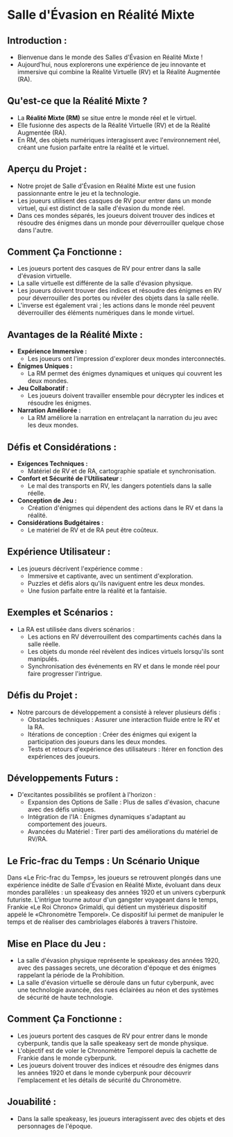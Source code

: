 # Salle d'Évasion en Réalité Mixte

## Introduction :
- Bienvenue dans le monde des Salles d'Évasion en Réalité Mixte !
- Aujourd'hui, nous explorerons une expérience de jeu innovante et immersive qui combine la Réalité Virtuelle (RV) et la Réalité Augmentée (RA).

## Qu'est-ce que la Réalité Mixte ?
- La **Réalité Mixte (RM)** se situe entre le monde réel et le virtuel.
- Elle fusionne des aspects de la Réalité Virtuelle (RV) et de la Réalité Augmentée (RA).
- En RM, des objets numériques interagissent avec l'environnement réel, créant une fusion parfaite entre la réalité et le virtuel.

## Aperçu du Projet :
- Notre projet de Salle d'Évasion en Réalité Mixte est une fusion passionnante entre le jeu et la technologie.
- Les joueurs utilisent des casques de RV pour entrer dans un monde virtuel, qui est distinct de la salle d'évasion du monde réel.
- Dans ces mondes séparés, les joueurs doivent trouver des indices et résoudre des énigmes dans un monde pour déverrouiller quelque chose dans l'autre.

## Comment Ça Fonctionne :
- Les joueurs portent des casques de RV pour entrer dans la salle d'évasion virtuelle.
- La salle virtuelle est différente de la salle d'évasion physique.
- Les joueurs doivent trouver des indices et résoudre des énigmes en RV pour déverrouiller des portes ou révéler des objets dans la salle réelle.
- L'inverse est également vrai ; les actions dans le monde réel peuvent déverrouiller des éléments numériques dans le monde virtuel.

## Avantages de la Réalité Mixte :
- **Expérience Immersive :**
  - Les joueurs ont l'impression d'explorer deux mondes interconnectés.
- **Énigmes Uniques :**
  - La RM permet des énigmes dynamiques et uniques qui couvrent les deux mondes.
- **Jeu Collaboratif :**
  - Les joueurs doivent travailler ensemble pour décrypter les indices et résoudre les énigmes.
- **Narration Améliorée :**
  - La RM améliore la narration en entrelaçant la narration du jeu avec les deux mondes.

## Défis et Considérations :
- **Exigences Techniques :**
  - Matériel de RV et de RA, cartographie spatiale et synchronisation.
- **Confort et Sécurité de l'Utilisateur :**
  - Le mal des transports en RV, les dangers potentiels dans la salle réelle.
- **Conception de Jeu :**
  - Création d'énigmes qui dépendent des actions dans le RV et dans la réalité.
- **Considérations Budgétaires :**
  - Le matériel de RV et de RA peut être coûteux.

## Expérience Utilisateur :
- Les joueurs décrivent l'expérience comme :
  - Immersive et captivante, avec un sentiment d'exploration.
  - Puzzles et défis alors qu'ils naviguent entre les deux mondes.
  - Une fusion parfaite entre la réalité et la fantaisie.

## Exemples et Scénarios :
- La RA est utilisée dans divers scénarios :
  - Les actions en RV déverrouillent des compartiments cachés dans la salle réelle.
  - Les objets du monde réel révèlent des indices virtuels lorsqu'ils sont manipulés.
  - Synchronisation des événements en RV et dans le monde réel pour faire progresser l'intrigue.

## Défis du Projet :
- Notre parcours de développement a consisté à relever plusieurs défis :
  - Obstacles techniques : Assurer une interaction fluide entre le RV et la RA.
  - Itérations de conception : Créer des énigmes qui exigent la participation des joueurs dans les deux mondes.
  - Tests et retours d'expérience des utilisateurs : Itérer en fonction des expériences des joueurs.

## Développements Futurs :
- D'excitantes possibilités se profilent à l'horizon :
  - Expansion des Options de Salle : Plus de salles d'évasion, chacune avec des défis uniques.
  - Intégration de l'IA : Énigmes dynamiques s'adaptant au comportement des joueurs.
  - Avancées du Matériel : Tirer parti des améliorations du matériel de RV/RA.

## Le Fric-frac du Temps : Un Scénario Unique

Dans «Le Fric-frac du Temps», les joueurs se retrouvent plongés dans une expérience inédite de Salle d'Évasion en Réalité Mixte, évoluant dans deux mondes parallèles : un speakeasy des années 1920 et un univers cyberpunk futuriste. L'intrigue tourne autour d'un gangster voyageant dans le temps, Frankie «Le Roi Chrono» Grimaldi, qui détient un mystérieux dispositif appelé le «Chronomètre Temporel». Ce dispositif lui permet de manipuler le temps et de réaliser des cambriolages élaborés à travers l'histoire.

## Mise en Place du Jeu :
- La salle d'évasion physique représente le speakeasy des années 1920, avec des passages secrets, une décoration d'époque et des énigmes rappelant la période de la Prohibition.
- La salle d'évasion virtuelle se déroule dans un futur cyberpunk, avec une technologie avancée, des rues éclairées au néon et des systèmes de sécurité de haute technologie.

## Comment Ça Fonctionne :
- Les joueurs portent des casques de RV pour entrer dans le monde cyberpunk, tandis que la salle speakeasy sert de monde physique.
- L'objectif est de voler le Chronomètre Temporel depuis la cachette de Frankie dans le monde cyberpunk.
- Les joueurs doivent trouver des indices et résoudre des énigmes dans les années 1920 et dans le monde cyberpunk pour découvrir l'emplacement et les détails de sécurité du Chronomètre.

## Jouabilité :
- Dans la salle speakeasy, les joueurs interagissent avec des objets et des personnages de l'époque.
